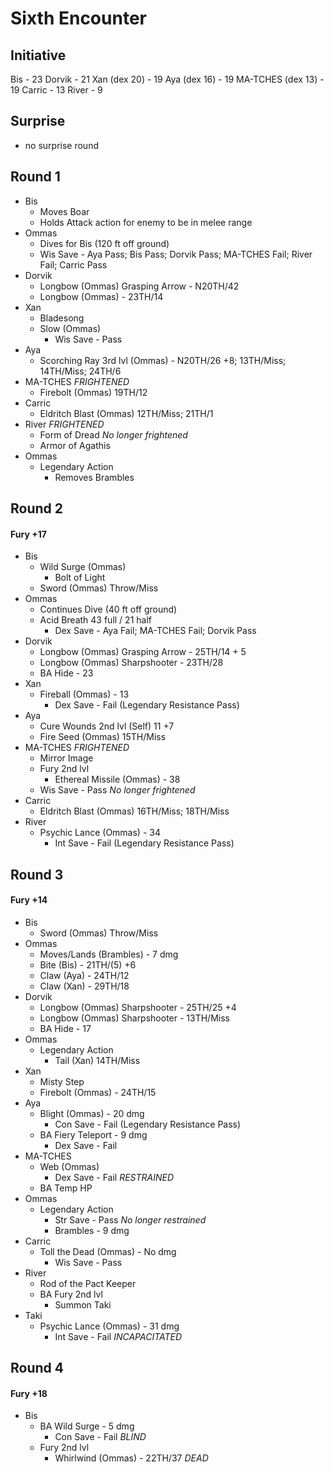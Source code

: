 # Sixth Encounter
## Initiative 
Bis - 23
Dorvik - 21
Xan (dex 20) - 19
Aya (dex 16) - 19
MA-TCHES (dex 13) - 19
Carric - 13
River - 9

## Surprise
- no surprise round
## Round 1
- Bis
	- Moves Boar
	- Holds Attack action for enemy to be in melee range
- Ommas
	- Dives for Bis (120 ft off ground)
	- Wis Save - Aya Pass; Bis Pass; Dorvik Pass; MA-TCHES Fail; River Fail; Carric Pass
- Dorvik
	- Longbow (Ommas) Grasping Arrow - N20TH/42
	- Longbow (Ommas) - 23TH/14
- Xan
	- Bladesong
	- Slow (Ommas)
		- Wis Save - Pass
- Aya
	- Scorching Ray 3rd lvl (Ommas) - N20TH/26 +8; 13TH/Miss; 14TH/Miss; 24TH/6
- MA-TCHES  *FRIGHTENED*
	- Firebolt (Ommas) 19TH/12
- Carric
	- Eldritch Blast (Ommas) 12TH/Miss; 21TH/1
- River *FRIGHTENED*
	- Form of Dread *No longer frightened*
	- Armor of Agathis
- Ommas
	- Legendary Action
		- Removes Brambles
## Round 2
#### Fury +17
- Bis
	- Wild Surge (Ommas) 
		- Bolt of Light 
	- Sword (Ommas) Throw/Miss
- Ommas
	- Continues Dive (40 ft off ground)
	- Acid Breath 43 full / 21 half
		- Dex Save - Aya Fail; MA-TCHES Fail; Dorvik Pass
- Dorvik
	- Longbow (Ommas) Grasping Arrow - 25TH/14 + 5
	- Longbow (Ommas) Sharpshooter - 23TH/28
	- BA Hide - 23
- Xan
	- Fireball (Ommas) - 13
		- Dex Save - Fail (Legendary Resistance Pass) 
- Aya
	- Cure Wounds 2nd lvl (Self) 11 +7
	- Fire Seed (Ommas) 15TH/Miss
- MA-TCHES *FRIGHTENED*
	- Mirror Image
	- Fury 2nd lvl
		- Ethereal Missile (Ommas) - 38
	- Wis Save - Pass *No longer frightened*
- Carric
	- Eldritch Blast (Ommas) 16TH/Miss; 18TH/Miss
- River
	- Psychic Lance (Ommas) - 34
		- Int Save - Fail (Legendary Resistance Pass) 
## Round 3
#### Fury +14
- Bis
	- Sword (Ommas) Throw/Miss
- Ommas
	- Moves/Lands (Brambles) - 7 dmg
	- Bite (Bis) - 21TH/(5) +6
	- Claw (Aya) - 24TH/12
	- Claw (Xan) - 29TH/18
- Dorvik
	- Longbow (Ommas) Sharpshooter - 25TH/25 +4
	- Longbow (Ommas) Sharpshooter - 13TH/Miss
	- BA Hide - 17
- Ommas
	- Legendary Action
		- Tail (Xan) 14TH/Miss
- Xan
	- Misty Step
	- Firebolt (Ommas) - 24TH/15
- Aya
	- Blight (Ommas) - 20 dmg
		- Con Save - Fail (Legendary Resistance Pass) 
	- BA Fiery Teleport - 9 dmg
		- Dex Save - Fail
- MA-TCHES
	- Web (Ommas) 
		- Dex Save - Fail *RESTRAINED*
	- BA Temp HP
- Ommas
	- Legendary Action
		- Str Save - Pass *No longer restrained*
		- Brambles - 9 dmg
- Carric
	- Toll the Dead (Ommas) - No dmg
		- Wis Save - Pass
- River
	- Rod of the Pact Keeper
	- BA Fury 2nd lvl
		- Summon Taki 
- Taki
	- Psychic Lance (Ommas) - 31 dmg
		- Int Save - Fail *INCAPACITATED*
## Round 4
#### Fury +18
- Bis
	- BA Wild Surge - 5 dmg
		- Con Save - Fail *BLIND*
	- Fury 2nd lvl
		- Whirlwind (Ommas) - 22TH/37 *DEAD*

